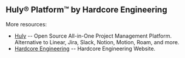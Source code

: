 ## Huly® Platform™ by Hardcore Engineering

More resources:

- [Huly](https://huly.io) -- Open Source All-in-One Project Management Platform. Alternative to Linear, Jira, Slack, Notion, Motion, Roam, and more.
- [Hardcore Engineering](https://hardcoreeng.com) -- Hardcore Engineering Website.
